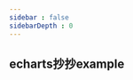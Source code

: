 ```yaml
---
sidebar : false
sidebarDepth : 0
---
```


## echarts抄抄example

<ClientOnly>
<echarts-advance-use></echarts-advance-use>
</ClientOnly>

